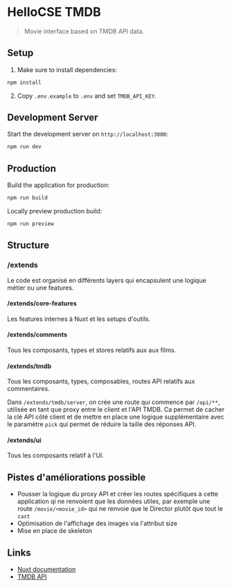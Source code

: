 # HelloCSE TMDB

> Movie interface based on TMDB API data.

## Setup

1. Make sure to install dependencies:

```bash
npm install
```

2. Copy `.env.example` to `.env` and set `TMDB_API_KEY`.

## Development Server

Start the development server on `http://localhost:3000`:

```bash
npm run dev
```

## Production

Build the application for production:

```bash
npm run build
```

Locally preview production build:

```bash
npm run preview
```

## Structure

### /extends

Le code est organisé en différents layers qui encapsulent une logique métier ou une features.

#### /extends/core-features

Les features internes à Nuxt et les setups d'outils.

#### /extends/comments

Tous les composants, types et stores relatifs aux aux films.

#### /extends/tmdb

Tous les composants, types, composables, routes API relatifs aux commentaires.

Dans `/extends/tmdb/server`, on crée une route qui commence par `/api/**`, utilisée en tant que proxy entre le client et l'API TMDB. Ca permet de cacher la clé API côté client et de mettre en place une logique supplémentaire avec le paramètre `pick` qui permet de réduire la taille des réponses API.

#### /extends/ui

Tous les composants relatif à l'UI.

## Pistes d'améliorations possible

- Pousser la logique du proxy API et créer les routes spécifiques à cette application qi ne renvoient que les données utiles, par exemple une route `/movie/<movie_id>` qui ne renvoie que le Director plutôt que tout le `cast`
- Optimisation de l'affichage des images via l'attribut size
- Mise en place de skeleton

## Links

- [Nuxt documentation](https://nuxt.com/docs/getting-started/introduction)
- [TMDB API](https://developer.themoviedb.org/reference/intro/getting-started)
